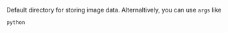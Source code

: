 Default directory for storing image data. Alternaltively, you can use `args` like

```bash
python
```

